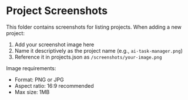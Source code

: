 # Project Screenshots
This folder contains screenshots for listing projects. When adding a new project:
1. Add your screenshot image here
2. Name it descriptively as the project name (e.g., `ai-task-manager.png`)
3. Reference it in projects.json as `/screenshots/your-image.png`

Image requirements:
- Format: PNG or JPG
- Aspect ratio: 16:9 recommended
- Max size: 1MB
